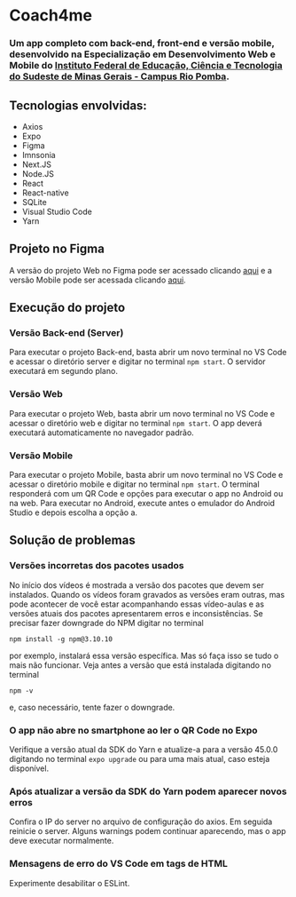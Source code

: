 # Coach4me

### Um app completo com back-end, front-end e versão mobile, desenvolvido na Especialização em Desenvolvimento Web e Mobile do [Instituto Federal de Educação, Ciência e Tecnologia do Sudeste de Minas Gerais - Campus Rio Pomba](https://www.ifsudestemg.edu.br/riopomba).

## Tecnologias envolvidas:
- Axios
- Expo
- Figma
- Imnsonia
- Next.JS
- Node.JS
- React
- React-native
- SQLite
- Visual Studio Code
- Yarn

## Projeto no Figma

A versão do projeto Web no Figma pode ser acessado clicando [aqui](https://www.figma.com/file/d4ky2gqo1qg2VCWK8iyrya/Coach-4-Me-Web?node-id=0%3A1) e a versão Mobile pode ser acessada clicando [aqui](https://www.figma.com/file/P2oCrdJyOlt4J7zz12CktZ/Coach-4-Me-Mobile).

## Execução do projeto

### Versão Back-end (Server)

Para executar o projeto Back-end, basta abrir um novo terminal no VS Code e acessar o diretório server e digitar no terminal ```npm start```. O servidor executará em segundo plano.

### Versão Web

Para executar o projeto Web, basta abrir um novo terminal no VS Code e acessar o diretório web e digitar no terminal ```npm start```. O app deverá executará automaticamente no navegador padrão.

### Versão Mobile

Para executar o projeto Mobile, basta abrir um novo terminal no VS Code e acessar o diretório mobile e digitar no terminal ```npm start```. O terminal responderá com um QR Code e opções para executar o app no Android ou na web. Para executar no Android, execute antes o emulador do Android Studio e depois escolha a opção a.

## Solução de problemas

### Versões incorretas dos pacotes usados

No início dos vídeos é mostrada a versão dos pacotes que devem ser instalados. Quando os vídeos foram gravados as versões eram outras, mas pode acontecer de você estar acompanhando essas vídeo-aulas e as versões atuais dos pacotes apresentarem erros e inconsistências. Se precisar fazer downgrade do NPM digitar no terminal

```
npm install -g npm@3.10.10
```

por exemplo, instalará essa versão específica. Mas só faça isso se tudo o mais não funcionar. Veja antes a versão que está instalada digitando no terminal

```
npm -v
```

e, caso necessário, tente fazer o downgrade.

### O app não abre no smartphone ao ler o QR Code no Expo

Verifique a versão atual da SDK do Yarn e atualize-a para a versão 45.0.0 digitando no terminal ```expo upgrade``` ou para uma mais atual, caso esteja disponível.

### Após atualizar a versão da SDK do Yarn podem aparecer novos erros

Confira o IP do server no arquivo de configuração do axios. Em seguida reinicie o server. Alguns warnings podem continuar aparecendo, mas o app deve executar normalmente.

### Mensagens de erro do VS Code em tags de HTML

Experimente desabilitar o ESLint.


